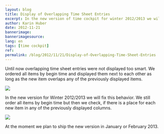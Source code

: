 ```yaml
---
layout: blog
title: Display of Overlapping Time Sheet Entries
excerpt: In the new version of time cockpit for winter 2012/2013 we will fix the display of overlapping time sheet entries. See screenshots of the new version.
author: Karin Huber
date: 2012-11-21
bannerimage: 
bannerimagesource: 
lang: en
tags: [time cockpit]
ref: 
permalink: /blog/2012/11/21/Display-of-Overlapping-Time-Sheet-Entries
---
```


<p>Until now overlapping time sheet entries were not displayed too smart. We ordered all items by begin time and displayed them next to each other as long as the new item overlaps any of the previously displayed items.</p><p>
  <img src="{{site.baseurl}}/content/images/blog/2012/11/OverlappingItems1.png" />
</p><p>In the new version for Winter 2012/2013 we will fix this behavior. We still order all items by begin time but then we check, if there is a place for each new item in any of the previously displayed columns.</p><p>
  <img src="{{site.baseurl}}/content/images/blog/2012/11/OverlappingItems2.png" />
</p><p>At the moment we plan to ship the new version in January or February 2013.</p>